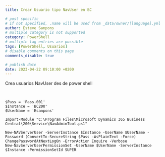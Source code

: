 ```yaml
---
title: Crear Usuario tipo NavUser en BC

# post specific
# if not specified, .name will be used from _data/owner/[language].yml
author: Esteve Sanpons
# multiple category is not supported
category: PowerShell
# multiple tag entries are possible
tags: [PowerShell, Usuarios]
# disable comments on this page
comments_disable: true

# publish date
date: 2023-04-22 09:10:00 +0200
---
```


<!-- outline-start -->

Crea usuarios NavUser des de power shell

<br>
<!-- outline-end -->

```
$Pass = 'Pass.001'
$Instance = 'BC200'
$UserName = 'Esanpons'

Import-Module "C:\Program Files\Microsoft Dynamics 365 Business Central\200\Service\NavAdminTool.ps1"

New-NAVServerUser -ServerInstance $Instance -UserName $UserName -Password (ConvertTo-SecureString $Pass -AsPlainText -Force) ChangePasswordAtNextLogOn -ErrorAction Inquire -Verbose
New-NavServerUserPermissionSet -UserName $UserName -ServerInstance $Instance -PermissionSetId SUPER
```
